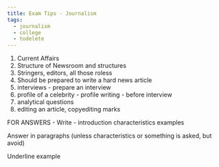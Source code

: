 ```yaml
---
title: Exam Tips - Journalism
tags:
  - journalism
  - college
  - todelete
---
```


1) Current Affairs
2) Structure of Newsroom and structures
3) Stringers, editors, all those roless
4) Should be prepared to write a hard news article
5) interviews - prepare an interview
6) profile of a celebrity - profile writing - before interview
7) analytical questions 
8) editing an article, copyediting marks 



FOR ANSWERS -
Write -
	introduction
	characteristics
	examples

Answer in paragraphs (unless characteristics or something is asked, but avoid)

Underline example 

